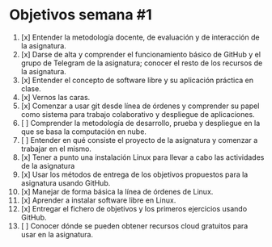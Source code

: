 # Objetivos semana #1
1. [x] Entender la metodología docente, de evaluación y de interacción de la asignatura.
2. [x] Darse de alta y comprender el funcionamiento básico de GitHub y el grupo de Telegram de la asignatura; conocer el resto de los recursos de la asignatura.
3. [x] Entender el concepto de software libre y su aplicación práctica en clase.
4. [x]  Vernos las caras.
5. [x] Comenzar a usar git desde línea de órdenes y comprender su papel como sistema para trabajo colaborativo y despliegue de aplicaciones.
6. [ ] Comprender la metodología de desarrollo, prueba y despliegue en la que se basa la computación en nube.
7. [ ] Entender en qué consiste el proyecto de la asignatura y comenzar a trabajar en el mismo.
8. [x] Tener a punto una instalación Linux para llevar a cabo las actividades de la asignatura
9. [x] Usar los métodos de entrega de los objetivos propuestos para la asignatura usando GitHub.
10. [x]  Manejar de forma básica la línea de órdenes de Linux.
11. [x] Aprender a instalar software libre en Linux.
12. [x] Entregar el fichero de objetivos y los primeros ejercicios usando GitHub.
13. [ ] Conocer dónde se pueden obtener recursos cloud gratuitos para usar en la asignatura.

